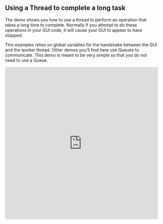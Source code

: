 ## Using a Thread to complete a long task

The demo shows you how to use a thread to perform an operation that takes a long time to complete.  Normally if you attempt to do these operations in your GUI code, it will cause your GUI to appear to have stopped.

This examples relies on global variables for the handshake between the GUI and the worker thread.  Other demos you'll find here use Queues to communicate.   This demo is meant to be very simple so that you do not need to use a Queue.


<iframe src='https://trinket.io/embed/pygame/a656aafde4?start=result' width='100%' height='500' frameborder='0' marginwidth='0' marginheight='0' allowfullscreen></iframe>

